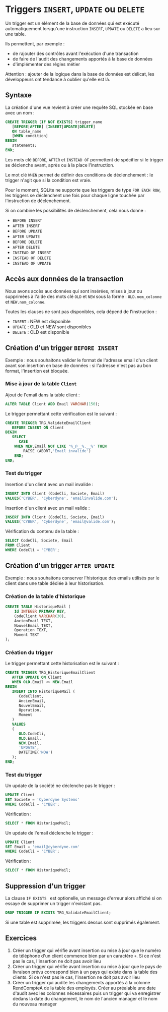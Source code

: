 # Triggers `INSERT`, `UPDATE` ou `DELETE`

Un trigger est un élément de la base de données qui est exécuté automatiquement lorsqu'une instruction `INSERT`, `UPDATE` ou `DELETE` a lieu sur une table. 

Ils permettent, par exemple : 
- de rajouter des contrôles avant l'exécution d'une transaction
- de faire de l'audit des changements apportés à la base de données
- d'implémenter des règles métier

Attention : ajouter de la logique dans la base de données est délicat, les développeurs ont tendance à oublier qu'elle est là.


## Syntaxe

La création d'une vue revient à créer une requête SQL stockée en base avec un nom :

```sql
CREATE TRIGGER [IF NOT EXISTS] trigger_name 
   [BEFORE|AFTER] [INSERT|UPDATE|DELETE] 
   ON table_name
   [WHEN condition]
BEGIN
   statements;
END;
```
Les mots clé `BEFORE`, `AFTER` et `INSTEAD OF` permettent de spécifier si le trigger se déclenche avant, après ou à la place l'instruction.

Le mot clé `WHEN` permet de définir des conditions de déclenchement : le trigger n'agit que si la condition est vraie.

Pour le moment, SQLite ne supporte que les triggers de type `FOR EACH ROW`, les triggers se déclenchent une fois pour chaque ligne touchée par l'instruction de déclenchement. 

Si on combine les possibilités de déclenchement, cela nous donne : 
- `BEFORE INSERT`
- `AFTER INSERT`
- `BEFORE UPDATE`
- `AFTER UPDATE`
- `BEFORE DELETE`
- `AFTER DELETE`
- `INSTEAD OF INSERT`
- `INSTEAD OF DELETE`
- `INSTEAD OF UPDATE`


## Accès aux données de la transaction 

Nous avons accès aux données qui sont insérées, mises à jour ou supprimées à l'aide des mots clé `OLD` et `NEW` sous la forme : `OLD.nom_colonne` et `NEW.nom_colonne`. 

Toutes les clauses ne sont pas disponibles, cela dépend de l'instruction : 
- `INSERT` : NEW est disponible
- `UPDATE` : OLD et NEW sont disponibles
- `DELETE` : OLD est disponible


## Création d'un trigger `BEFORE INSERT`

Exemple : nous souhaitons valider le format de l'adresse email d'un client avant son insertion en base de données : si l'adresse n'est pas au bon format, l'insertion est bloquée.

### Mise à jour de la table `Client`

Ajout de l'email dans la table client : 

```sql
ALTER TABLE Client ADD Email VARCHAR(150);
```

Le trigger permettant cette vérification est le suivant : 

```sql
CREATE TRIGGER TRG_ValidateEmailClient
   BEFORE INSERT ON Client
BEGIN
   SELECT
      CASE
    WHEN NEW.Email NOT LIKE '%_@__%.__%' THEN
        RAISE (ABORT,'Email invalide')
    END;
END;
```

### Test du trigger

Insertion d'un client avec un mail invalide :

```sql
INSERT INTO Client (CodeCli, Societe, Email)
VALUES('CYBER', 'Cyberdyne', 'emailinvalide.com');
```

Insertion d'un client avec un mail valide :

```sql
INSERT INTO Client (CodeCli, Societe, Email)
VALUES('CYBER', 'Cyberdyne', 'email@valide.com');
```

Vérification du contenu de la table :

```sql
SELECT CodeCli, Societe, Email 
FROM Client 
WHERE CodeCli = 'CYBER';
```

## Création d'un trigger `AFTER UPDATE`

Exemple : nous souhaitons conserver l'historique des emails utilisés par le client dans une table dédiée à leur historisation. 

### Création de la table d'historique

```sql
CREATE TABLE HistoriqueMail (
    Id INTEGER PRIMARY KEY,
    CodeClient VARCHAR(30),
    AncienEmail TEXT,
    NouvelEmail TEXT,
    Operation TEXT,
    Moment TEXT
);
```

### Création du trigger

Le trigger permettant cette historisation est le suivant : 

```sql
CREATE TRIGGER TRG_HistoriqueEmailClient
   AFTER UPDATE ON Client
   WHEN OLD.Email <> NEW.Email
BEGIN
   INSERT INTO HistoriqueMail (
      CodeClient,
      AncienEmail,
      NouvelEmail,
      Operation,
      Moment
   )
   VALUES
   (
      OLD.CodeCli,
      OLD.Email,
      NEW.Email,
      'UPDATE',
      DATETIME('NOW')
   );
END;
```

### Test du trigger 

Un update de la société ne déclenche pas le trigger : 

```sql
UPDATE Client 
SET Societe = 'Cyberdyne Systems'
WHERE CodeCli = 'CYBER';
```

Vérification : 

```sql
SELECT * FROM HistoriqueMail;
```

Un update de l'email déclenche le trigger : 

```sql
UPDATE Client 
SET Email = 'email@cyberdyne.com'
WHERE CodeCli = 'CYBER';
```

Vérification : 

```sql
SELECT * FROM HistoriqueMail;
```

## Suppression d'un trigger

La clause `IF EXISTS ` est optionelle, un message d'erreur alors affiché si on essaye de supprimer un trigger n'existant pas.

```sql
DROP TRIGGER IF EXISTS TRG_ValidateEmailClient;
```

Si une table est supprimée, les triggers dessus sont supprimés également. 

## Exercices

1. Créer un trigger qui vérifie avant insertion ou mise à jour que le numéro de téléphone d'un client commence bien par un caractère `+`. Si ce n'est pas le cas, l'insertion ne doit pas avoir lieu
1. Créer un trigger qui vérifie avant insertion ou mise à jour que le pays de livraison prévu correspond bien à un pays qui existe dans la table des clients. Si ce n'est pas le cas, l'insertion ne doit pas avoir lieu
1. Créer un trigger qui audite les changements apportés à la colonne RendCompteA de la table des employés. Créer au préalable une date d'audit avec les colonnes nécessaires puis un trigger qui va enregistrer dedans la date du changement, le nom de l'ancien manager et le nom du nouveau manager